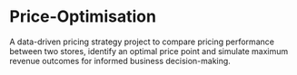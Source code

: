 # Price-Optimisation
A data-driven pricing strategy project to compare pricing performance between two stores, identify an optimal price point and simulate maximum revenue outcomes for informed business decision-making.
